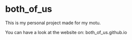 # both_of_us
This is my personal project made for my motu.

You can have a look at the website on: both_of_us.github.io
